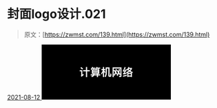 <!--yml
category: 未分类
date: 0001-01-01 00:00:00
--->

# 封面logo设计.021

> 原文：[https://zwmst.com/139.html](https://zwmst.com/139.html)

   [ <time datetime="2021-08-12T09:21:26+08:00"> 2021-08-12 </time> ](https://zwmst.com/%e5%b0%81%e9%9d%a2logo%e8%ae%be%e8%ae%a1-021)  [![](img/77d0b113069f681d4dca5304654345b2.png)](https://zwmst.com/wp-content/uploads/2021/08/1628731286-588acfd9350c2be.jpeg)